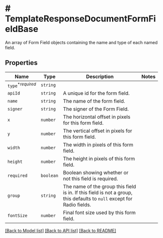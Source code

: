 # # TemplateResponseDocumentFormFieldBase

An array of Form Field objects containing the name and type of each named field.

## Properties

Name | Type | Description | Notes
------------ | ------------- | ------------- | -------------
| `type`<sup>*_required_</sup> | ```string``` |    |  |
| `apiId` | ```string``` |  A unique id for the form field.  |  |
| `name` | ```string``` |  The name of the form field.  |  |
| `signer` | ```string``` |  The signer of the Form Field.  |  |
| `x` | ```number``` |  The horizontal offset in pixels for this form field.  |  |
| `y` | ```number``` |  The vertical offset in pixels for this form field.  |  |
| `width` | ```number``` |  The width in pixels of this form field.  |  |
| `height` | ```number``` |  The height in pixels of this form field.  |  |
| `required` | ```boolean``` |  Boolean showing whether or not this field is required.  |  |
| `group` | ```string``` |  The name of the group this field is in. If this field is not a group, this defaults to `null` except for Radio fields.  |  |
| `fontSize` | ```number``` |  Final font size used by this form field.  |  |

[[Back to Model list]](../../README.md#models) [[Back to API list]](../../README.md#endpoints) [[Back to README]](../../README.md)
